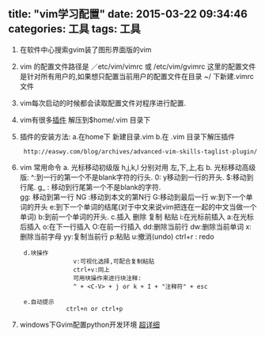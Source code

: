 title: "vim学习配置"
date: 2015-03-22 09:34:46
categories: 工具
tags: 工具
---
1. 在软件中心搜索gvim装了图形界面版的vim
2. vim 的配置文件路径是 ／etc/vim/vimrc 或 /etc/vim/gvimrc 这里的配置文件是针对所有用户的,如果想只配置当前用户的配置文件在目录 ~/ 下新建.vimrc文件
3. vim每次启动的时候都会读取配置文件对程序进行配置.
4. vim有很多[插件](http://www.vim.org/scripts/script_search_results.php?order_by=downloads) 解压到$home/.vim 目录下
5. 插件的安装方法:
			a.在home下 新建目录.vim
			b.在 .vim 目录下解压插件
			
		http://easwy.com/blog/archives/advanced-vim-skills-taglist-plugin/

6. vim 常用命令
	    a. 光标移动初级版 h,j,k,l 分别对用 左,下,上,右
     	b. 光标移动高级版: ^:到一行的第一个不是blank字符的行头. 
					   0: y移动到一行的开头.
					   $:移动到行尾.
					   g_ : 移动到行尾第一个不是blank的字符.     
					   gg: 移动到第一行
					   NG :移动到本文的第N行
					   G:移动到最后一行
					   w:到下一个单词的开头
					   e:到下一个单词的结尾(对于中文来说vim把连在一起的中文当做一个单词)
   	                   b:到前一个单词的开头.
        c.插入 删除 复制 粘贴
                		i:在光标前插入
                		a:在光标后插入
                		o:在下一行插入
                		O:在前一行插入
                		dd:删除当前行
                		dw:删除当前单词
                		x:删除当前字母
                		yy:复制当前行
                		p:粘贴
						u:撤消(undo)
	                    ctrl+r : redo
                
        d.块操作
	                  v:可视化选择,可配合复制粘贴
                      ctrl+v:同上
					  可用块操作来进行块注释:
					  ^ + <C-V> + j or k + I + "注释符" + esc

        e.自动提示
					ctrl+n or ctrl+p

7. windows下Gvim配置python开发环境 [超详细](http://www.furion.info/24.html)